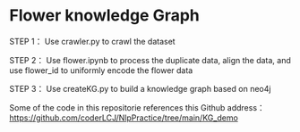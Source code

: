 # Flower knowledge Graph


STEP 1： Use crawler.py to crawl the dataset

STEP 2： Use flower.ipynb to process the duplicate data, align the data, and use flower_id to uniformly encode the flower data

STEP 3： Use createKG.py to build a knowledge graph based on neo4j

Some of the code in this repositorie references this Github address：https://github.com/coderLCJ/NlpPractice/tree/main/KG_demo